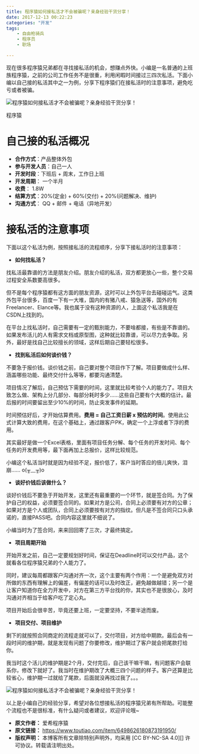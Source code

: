 ```yaml
---
title: 程序猿如何接私活才不会被骗呢？亲身经验干货分享！
date: 2017-12-13 00:22:23
categories: "开发"
tags:
	- 自由枪骑兵
	- 程序员
	- 职场

---
```


现在很多程序猿兄弟都在寻找接私活的机会，想赚点外快。小编是一名普通的上班族程序猿，之前的公司工作任务不是很重，利用闲暇时间接过三四次私活。下面小编以自己接的私活其中之一为例，分享下程序猿们在接私活时的注意事项，避免吃亏或者被骗。

![程序猿如何接私活才不会被骗呢？亲身经验干货分享！][YIAY-RJUI-QBAA.jpg]

程序猿

# 自己接的私活概况 #

 *  **合作方式**：产品整体外包
 *  **参与开发人员**：自己一人
 *  **开发时段**：下班后 + 周末，工作日上班
 *  **开发周期**： 一个半月
 *  **收费**： 1.8W
 *  **结算方式**：20%(定金) + 60%(交付) + 20%(问题解决、维护)
 *  **沟通方式**： QQ + 邮件 + 电话（异地开发）

# 接私活的注意事项 #

下面以这个私活为例，按照接私活的流程顺序，分享下接私活时的注意事项：

 *  **如何找私活？**

找私活最靠谱的方法是朋友介绍。朋友介绍的私活，双方都更放心一些，整个交易过程安全系数要高很多。

但不是每个程序猿都有这方面的朋友资源，这时可以上外包平台去碰碰运气。这类外包平台很多，百度一下有一大堆，国内的有猪八戒、猿急送等，国外的有Freelancer、Elance等。我也属于没有这种资源的人，上面这个私活我是在CSDN上找到的。

在平台上找私活时，自己需要有一定的甄别能力，不要啥都接，有些是不靠谱的。如果发布活儿的人有需求文档或原型图，这种就比较靠谱，可以尽力去争取。另外，最好是找自己比较擅长的领域，这样后期自己要轻松很多。

 *  **找到私活后如何谈价钱？**

不要急于报价钱。谈价钱之前，自己要对整个项目作下了解。项目要做成什么样、涵盖哪些功能、最终交付什么等等，都要沟通清楚。

项目情况了解后，自己预估下需要的时间，这里就比较考验个人的能力了。项目大致怎么做、架构上分几部分、每部分耗时多少……这些自己要有个大概的估计。最后报的时间要留出至少10%的时间，防止突发事件的延期。

时间预估好后，才开始估算费用。**费用 = 自己工资日薪 x 预估的时间**。使用此公式计算大致的费用，在这个基础上，通过跟客户PK，确定一个上浮或者下浮的费用。

其实最好是做一个Excel表格，里面有项目任务分解、每个任务的开发时间、每个任务的开发费用等，最下面再加上总报价，这样比较规范。

小编这个私活当时就是因为经验不足，报价低了，客户当时答应的倍儿爽快，泪崩…… o(╥﹏╥)o

 *  **谈好价钱后该做什么？**

谈好价钱后不要急于开始开发，这里还有最重要的一个环节，就是签合同。为了保护自己的权益，必须要签合同的。如果对方是公司，合同上必须要有对方的公章；如果对方是个人或团队，合同上必须要按有对方的指纹。但凡是不签合同只口头承诺的，直接PASS吧。合同内容这里就不细说了。

小编当时为了签合同，来来回回寄了三次，才最终搞定。

 *  **项目周期开始**

开始开发之前，自己一定要规划好时间，保证在Deadline时可以交付产品，这个就看各位程序猿兄弟的个人能力了。

同时，建议每周都跟客户沟通对齐一次，这个主要有两个作用：一个是避免双方对所做的东西有理解上的偏差，有偏差的话可以及时改正，避免越做越错；另一个是让客户知道你在全力开发中，对方在第三方平台找的你，其实也不是很放心，及时沟通对齐相当于给客户吃了定心丸。

项目开始后会很辛苦，毕竟还要上班，一定要坚持，不要半途而废。

 *  **项目交付、项目维护**

剩下的就按照合同商定的流程走就可以了，交付项目，对方给中期款。最后会有一段时间的维护期，就是发现有问题了你要修改，维护期过了客户就会把尾款打给你。

我当时这个活儿的维护期是2个月，交付完后，自己该干嘛干嘛，有问题客户会联系你，修改下就好了。我当时在维护期改了大概三四个问题的样子。客户还算是比较省心，维护期一过就给了尾款，后面就没再找过我了。。。

![程序猿如何接私活才不会被骗呢？亲身经验干货分享！][YRRR-VMEN-UQFV.jpg]

以上是小编自己的经验分享，希望对各位想接私活的程序猿兄弟有所帮助。可能整个流程也不是很标准，有什么疑问或者建议，欢迎评论哦~


[YIAY-RJUI-QBAA.jpg]: /pro/os/crawler/YIAY-RJUI-QBAA.jpg
[YRRR-VMEN-UQFV.jpg]: /pro/os/crawler/YRRR-VMEN-UQFV.jpg
 *  **原文作者：** 爱希程序猿
 *  **原文链接：** https://www.toutiao.com/item/6498626180873191950/
 *  **版权声明：** 本博客所有文章除特别声明外，均采用 [CC BY-NC-SA 4.0][] 许可协议。转载请注明出处。